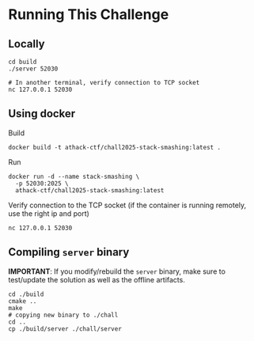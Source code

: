 # Running This Challenge

## Locally

```
cd build
./server 52030

# In another terminal, verify connection to TCP socket
nc 127.0.0.1 52030
```

## Using docker

Build
```
docker build -t athack-ctf/chall2025-stack-smashing:latest .
```

Run
```
docker run -d --name stack-smashing \
  -p 52030:2025 \
  athack-ctf/chall2025-stack-smashing:latest
```

Verify connection to the TCP socket (if the container is running remotely, use the right ip and port)
```
nc 127.0.0.1 52030
```

## Compiling `server` binary

**IMPORTANT**: If you modify/rebuild the `server` binary, make sure to test/update the solution as well as the offline artifacts.
```
cd ./build
cmake ..
make
# copying new binary to ./chall
cd ..
cp ./build/server ./chall/server
```

